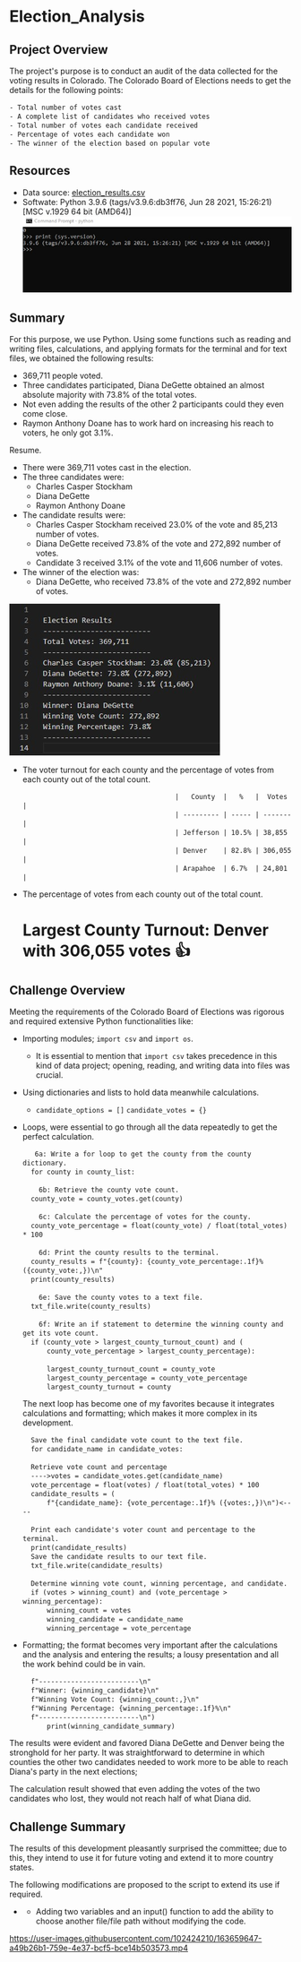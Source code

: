 # Election_Analysis

## Project Overview
The project's purpose is to conduct an audit of the data collected for the voting results in Colorado. The Colorado Board of Elections needs to get the details for the following points:

    - Total number of votes cast
    - A complete list of candidates who received votes
    - Total number of votes each candidate received
    - Percentage of votes each candidate won
    - The winner of the election based on popular vote

## Resources 
- Data source: [election_results.csv](Resources/election_results.csv)
- Softwate: Python 3.9.6 (tags/v3.9.6:db3ff76, Jun 28 2021, 15:26:21) [MSC v.1929 64 bit (AMD64)] 
![image](Resources/PythonVer.jpg)

## Summary

For this purpose, we use Python. Using some functions such as reading and writing files, calculations, and applying formats for the terminal and for text files, we obtained the following results:

- 369,711 people voted.
- Three candidates participated, Diana DeGette obtained an almost absolute majority with 73.8% of the total votes.
- Not even adding the results of the other 2 participants could they even come close.
- Raymon Anthony Doane has to work hard on increasing his reach to voters, he only got 3.1%.

Resume.

* There were 369,711 votes cast in the election.
* The three candidates were:
    * Charles Casper Stockham
    * Diana DeGette
    * Raymon Anthony Doane
* The candidate results were:
    * Charles Casper Stockham received 23.0% of the vote and 85,213 number of votes.
    * Diana DeGette received 73.8% of the vote and 272,892 number of votes.
    * Candidate 3 received 3.1% of the vote and 11,606 number of votes.
* The winner of the election was:
    * Diana DeGette, who received 73.8% of the vote and 272,892 number of votes.

![image](Resources/Voting_Resultsjpg.jpg)

* The voter turnout for each county and the percentage of votes from each county out of the total count.

                                            |   County  |   %   |  Votes  |
                                            | --------- | ----- | ------- |
                                            | Jefferson | 10.5% | 38,855  |
                                            | Denver    | 82.8% | 306,055 |
                                            | Arapahoe  | 6.7%  | 24,801  |
                                            
 * The percentage of votes from each county out of the total count.

      # Largest County Turnout: Denver with 306,055 votes       :+1:

## Challenge Overview
Meeting the requirements of the Colorado Board of Elections was rigorous and required extensive Python functionalities like:
* Importing modules; `import csv` and `import os`. 
    * It is essential to mention that `import csv` takes precedence in this kind of data project; opening, reading, and writing data into files was crucial.
* Using dictionaries and lists to hold data meanwhile calculations.
    * `candidate_options = []`
      `candidate_votes = {}`
* Loops, were essential to go through all the data repeatedly to get the perfect calculation.

         6a: Write a for loop to get the county from the county dictionary.
        for county in county_list:

          6b: Retrieve the county vote count.
        county_vote = county_votes.get(county)

          6c: Calculate the percentage of votes for the county.
        county_vote_percentage = float(county_vote) / float(total_votes) * 100

          6d: Print the county results to the terminal.
        county_results = f"{county}: {county_vote_percentage:.1f}% ({county_vote:,})\n"
        print(county_results)

          6e: Save the county votes to a text file.
        txt_file.write(county_results)

          6f: Write an if statement to determine the winning county and get its vote count.
        if (county_vote > largest_county_turnout_count) and (
            county_vote_percentage > largest_county_percentage):
            
            largest_county_turnout_count = county_vote
            largest_county_percentage = county_vote_percentage
            largest_county_turnout = county

    The next loop has become one of my favorites because it integrates calculations and formatting; which makes it more complex in its development.

        Save the final candidate vote count to the text file.
        for candidate_name in candidate_votes:

        Retrieve vote count and percentage
        ---->votes = candidate_votes.get(candidate_name)
        vote_percentage = float(votes) / float(total_votes) * 100
        candidate_results = (
            f"{candidate_name}: {vote_percentage:.1f}% ({votes:,})\n")<----

        Print each candidate's voter count and percentage to the terminal.
        print(candidate_results)
        Save the candidate results to our text file.
        txt_file.write(candidate_results)

        Determine winning vote count, winning percentage, and candidate.
        if (votes > winning_count) and (vote_percentage > winning_percentage):
            winning_count = votes
            winning_candidate = candidate_name
            winning_percentage = vote_percentage
            
* Formatting; the format becomes very important after the calculations and the analysis and entering the results; a lousy presentation and all the work behind could be in vain.

        f"-------------------------\n"
        f"Winner: {winning_candidate}\n"
        f"Winning Vote Count: {winning_count:,}\n"
        f"Winning Percentage: {winning_percentage:.1f}%\n"
        f"-------------------------\n")
            print(winning_candidate_summary)


The results were evident and favored Diana DeGette and Denver being the stronghold for her party. It was straightforward to determine in which counties the other two candidates needed to work more to be able to reach Diana's party in the next elections; 

The calculation result showed that even adding the votes of the two candidates who lost, they would not reach half of what Diana did.
       
## Challenge Summary

The results of this development pleasantly surprised the committee; due to this, they intend to use it for future voting and extend it to more country states.

The following modifications are proposed to the script to extend its use if required.
* - Adding two variables and an input() function to add the ability to choose another file/file path without modifying the code.

https://user-images.githubusercontent.com/102424210/163659647-a49b26b1-759e-4e37-bcf5-bce14b503573.mp4



